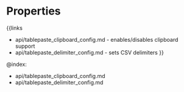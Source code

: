 
Properties
==========

{{links
- api/tablepaste_clipboard_config.md - enables/disables clipboard support
- api/tablepaste_delimiter_config.md - sets CSV delimiters
}}

@index:
- api/tablepaste_clipboard_config.md
- api/tablepaste_delimiter_config.md

